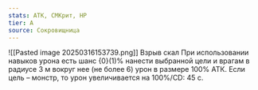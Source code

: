 ```yaml
---
stats: АТК, СМКрит, HP
tier: A
source: Сокровищница
---
```

![[Pasted image 20250316153739.png]]
Взрыв скал
При использовании навыков урона есть шанс {0}(1)% нанести выбранной цели и врагам в радиусе 3 м вокруг нее (не более 6) урон в размере 100% АТК. Если цель – монстр, то урон увеличивается на 100%/CD: 45 с.

